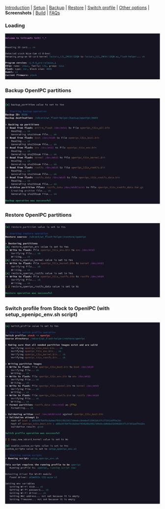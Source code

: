 [Introduction](README.md) | [Setup](README_setup.md) | [Backup](README_backup.md) | [Restore](README_restore.md) | [Switch profile](README_switch_profile.md) | [Other options](README_other_options.md) | **Screenshots** | [Build](README_build.md) | [FAQs](README_FAQs.md)



### Loading

![Alt text](https://raw.githubusercontent.com/archandanime/wz_flash-helper/main/images/sc_loading.png)

### Backup OpenIPC partitions

![Alt text](https://raw.githubusercontent.com/archandanime/wz_flash-helper/main/images/sc_backup.png)

### Restore OpenIPC partitions

![Alt text](https://raw.githubusercontent.com/archandanime/wz_flash-helper/main/images/sc_restore.png)

### Switch profile from Stock to OpenIPC (with setup_openipc_env.sh script)

![Alt text](https://raw.githubusercontent.com/archandanime/wz_flash-helper/main/images/sc_switch_profile.png)
